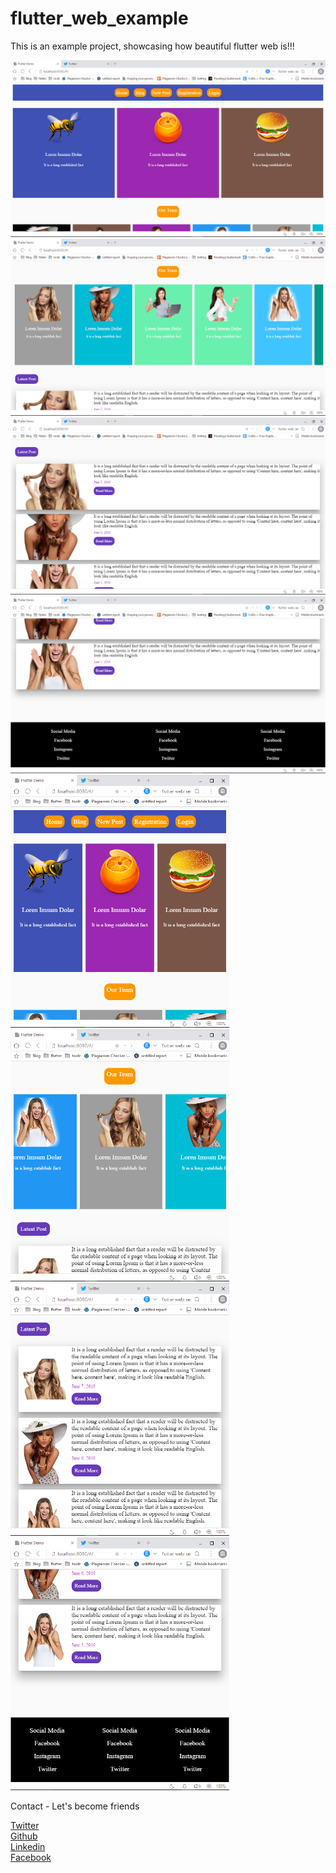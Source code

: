 # flutter_web_example
This is an example project, showcasing how beautiful flutter web is!!!


<img src="https://github.com/Wizpna/flutter_web_example/blob/master/flutter%20web%201.png"  title="Screenshot">
<img src="https://github.com/Wizpna/flutter_web_example/blob/master/flutter%20web%202.png"  title="Screenshot">
<img src="https://github.com/Wizpna/flutter_web_example/blob/master/flutter%20web%203.png"  title="Screenshot">
<img src="https://github.com/Wizpna/flutter_web_example/blob/master/flutter%20web%204.png" title="Screenshot">
<img src="https://github.com/Wizpna/flutter_web_example/blob/master/flutter%20web%20mobile%201.png" width="350" title="Screenshot">
            <img src="https://github.com/Wizpna/flutter_web_example/blob/master/flutter%20web%20mobile%202.png" width="350" title="Screenshot">
              <img src="https://github.com/Wizpna/flutter_web_example/blob/master/flutter%20web%20mobile%203.png" width="350" title="Screenshot">
                <img src="https://github.com/Wizpna/flutter_web_example/blob/master/flutter%20web%20mobile%204.png" width="350" title="Screenshot">

Contact - Let's become friends

<a href="https://twitter.com/Amadi_Promise1">Twitter</a></br>
<a href="https://github.com/Wizpna">Github</a></br>
<a href="https://www.linkedin.com/in/promise-amadi-101759a1/">Linkedin</a></br>
<a href="https://www.facebook.com/wiz.pna">Facebook</a>


